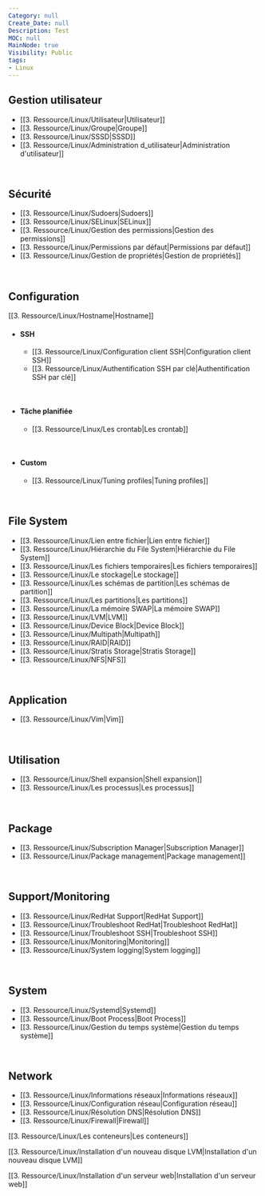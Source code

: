 ```yaml
---
Category: null
Create_Date: null
Description: Test
MOC: null
MainNode: true
Visibility: Public
tags:
- Linux
---
```

## Gestion utilisateur

- [[3. Ressource/Linux/Utilisateur|Utilisateur]]
- [[3. Ressource/Linux/Groupe|Groupe]]
- [[3. Ressource/Linux/SSSD|SSSD]]
- [[3. Ressource/Linux/Administration d_utilisateur|Administration d'utilisateur]]
<br>

## Sécurité

- [[3. Ressource/Linux/Sudoers|Sudoers]]
- [[3. Ressource/Linux/SELinux|SELinux]]
- [[3. Ressource/Linux/Gestion des permissions|Gestion des permissions]]
- [[3. Ressource/Linux/Permissions par défaut|Permissions par défaut]]
- [[3. Ressource/Linux/Gestion de propriétés|Gestion de propriétés]]
<br>

## Configuration

[[3. Ressource/Linux/Hostname|Hostname]]

- #### SSH
   - [[3. Ressource/Linux/Configuration client SSH|Configuration client SSH]]
   - [[3. Ressource/Linux/Authentification SSH par clé|Authentification SSH par clé]]
<br>

- #### Tâche planifiée
   -  [[3. Ressource/Linux/Les crontab|Les crontab]]
<br>

- #### Custom
   - [[3. Ressource/Linux/Tuning profiles|Tuning profiles]]
<br>

## File System

- [[3. Ressource/Linux/Lien entre fichier|Lien entre fichier]]
- [[3. Ressource/Linux/Hiérarchie du File System|Hiérarchie du File System]]
- [[3. Ressource/Linux/Les fichiers temporaires|Les fichiers temporaires]]
- [[3. Ressource/Linux/Le stockage|Le stockage]]
- [[3. Ressource/Linux/Les schémas de partition|Les schémas de partition]]
- [[3. Ressource/Linux/Les partitions|Les partitions]]
- [[3. Ressource/Linux/La mémoire SWAP|La mémoire SWAP]]
- [[3. Ressource/Linux/LVM|LVM]]
- [[3. Ressource/Linux/Device Block|Device Block]]
- [[3. Ressource/Linux/Multipath|Multipath]]
- [[3. Ressource/Linux/RAID|RAID]]
- [[3. Ressource/Linux/Stratis Storage|Stratis Storage]]
- [[3. Ressource/Linux/NFS|NFS]]
<br>

## Application

- [[3. Ressource/Linux/Vim|Vim]]
<br>

## Utilisation

- [[3. Ressource/Linux/Shell expansion|Shell expansion]]
- [[3. Ressource/Linux/Les processus|Les processus]]
<br>

## Package

- [[3. Ressource/Linux/Subscription Manager|Subscription Manager]]
- [[3. Ressource/Linux/Package management|Package management]]
<br>

## Support/Monitoring

- [[3. Ressource/Linux/RedHat Support|RedHat Support]]
- [[3. Ressource/Linux/Troubleshoot RedHat|Troubleshoot RedHat]]
- [[3. Ressource/Linux/Troubleshoot SSH|Troubleshoot SSH]]
- [[3. Ressource/Linux/Monitoring|Monitoring]]
- [[3. Ressource/Linux/System logging|System logging]]
<br>

## System
- [[3. Ressource/Linux/Systemd|Systemd]]
- [[3. Ressource/Linux/Boot Process|Boot Process]]
- [[3. Ressource/Linux/Gestion du temps système|Gestion du temps système]]
<br>

## Network
- [[3. Ressource/Linux/Informations réseaux|Informations réseaux]]
- [[3. Ressource/Linux/Configuration réseau|Configuration réseau]]
- [[3. Ressource/Linux/Résolution DNS|Résolution DNS]]
- [[3. Ressource/Linux/Firewall|Firewall]]


[[3. Ressource/Linux/Les conteneurs|Les conteneurs]]



[[3. Ressource/Linux/Installation d'un nouveau disque LVM|Installation d'un nouveau disque LVM]]

[[3. Ressource/Linux/Installation d'un serveur web|Installation d'un serveur web]]